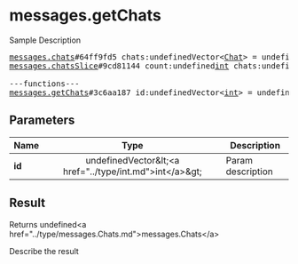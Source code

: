 # messages.getChats

Sample Description

<pre>
<a href="../constructor/messages.chats">messages.chats</a>#64ff9fd5 chats:undefinedVector&lt;<a href="../type/Chat.md">Chat</a>&gt; = undefined<a href="../type/messages.Chats.md">messages.Chats</a>;
<a href="../constructor/messages.chatsSlice">messages.chatsSlice</a>#9cd81144 count:undefined<a href="../type/int.md">int</a> chats:undefinedVector&lt;<a href="../type/Chat.md">Chat</a>&gt; = undefined<a href="../type/messages.Chats.md">messages.Chats</a>;

---functions---
<a href="../method/messages.getChats.md">messages.getChats</a>#3c6aa187 id:undefinedVector&lt;<a href="../type/int.md">int</a>&gt; = undefined<a href="../type/messages.Chats.md">messages.Chats</a>;
</pre>

## Parameters

| Name | Type | Description |
|------|:----:|-------------|
| **id** | undefinedVector&amp;lt;&lt;a href=&#34;../type/int.md&#34;&gt;int&lt;/a&gt;&amp;gt; | Param description |

## Result

Returns undefined&lt;a href=&#34;../type/messages.Chats.md&#34;&gt;messages.Chats&lt;/a&gt;

Describe the result

